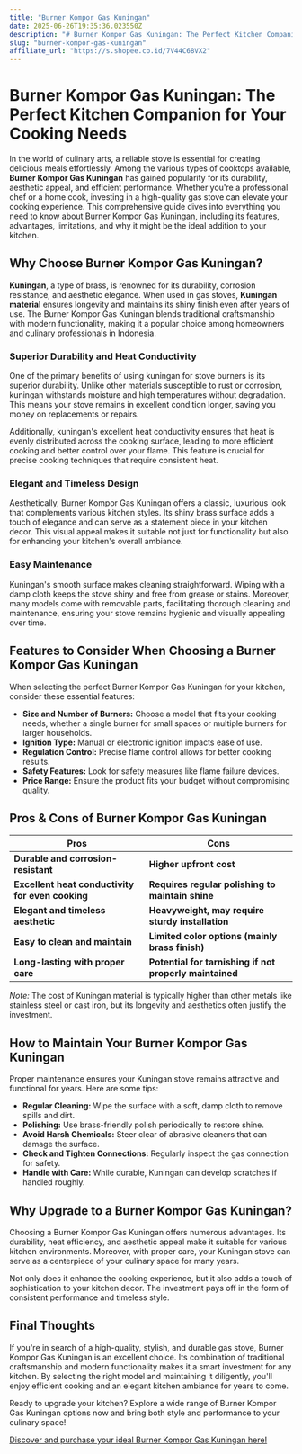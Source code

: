 ```yaml
---
title: "Burner Kompor Gas Kuningan"
date: 2025-06-26T19:35:36.023550Z
description: "# Burner Kompor Gas Kuningan: The Perfect Kitchen Companion for Your Cooking Needs..."
slug: "burner-kompor-gas-kuningan"
affiliate_url: "https://s.shopee.co.id/7V44C68VX2"
---
```

# Burner Kompor Gas Kuningan: The Perfect Kitchen Companion for Your Cooking Needs

In the world of culinary arts, a reliable stove is essential for creating delicious meals effortlessly. Among the various types of cooktops available, **Burner Kompor Gas Kuningan** has gained popularity for its durability, aesthetic appeal, and efficient performance. Whether you're a professional chef or a home cook, investing in a high-quality gas stove can elevate your cooking experience. This comprehensive guide dives into everything you need to know about Burner Kompor Gas Kuningan, including its features, advantages, limitations, and why it might be the ideal addition to your kitchen.

## Why Choose Burner Kompor Gas Kuningan?

**Kuningan**, a type of brass, is renowned for its durability, corrosion resistance, and aesthetic elegance. When used in gas stoves, **Kuningan material** ensures longevity and maintains its shiny finish even after years of use. The Burner Kompor Gas Kuningan blends traditional craftsmanship with modern functionality, making it a popular choice among homeowners and culinary professionals in Indonesia.

### Superior Durability and Heat Conductivity

One of the primary benefits of using kuningan for stove burners is its superior durability. Unlike other materials susceptible to rust or corrosion, kuningan withstands moisture and high temperatures without degradation. This means your stove remains in excellent condition longer, saving you money on replacements or repairs.

Additionally, kuningan's excellent heat conductivity ensures that heat is evenly distributed across the cooking surface, leading to more efficient cooking and better control over your flame. This feature is crucial for precise cooking techniques that require consistent heat.

### Elegant and Timeless Design

Aesthetically, Burner Kompor Gas Kuningan offers a classic, luxurious look that complements various kitchen styles. Its shiny brass surface adds a touch of elegance and can serve as a statement piece in your kitchen decor. This visual appeal makes it suitable not just for functionality but also for enhancing your kitchen's overall ambiance.

### Easy Maintenance

Kuningan's smooth surface makes cleaning straightforward. Wiping with a damp cloth keeps the stove shiny and free from grease or stains. Moreover, many models come with removable parts, facilitating thorough cleaning and maintenance, ensuring your stove remains hygienic and visually appealing over time.

## Features to Consider When Choosing a Burner Kompor Gas Kuningan

When selecting the perfect Burner Kompor Gas Kuningan for your kitchen, consider these essential features:

- **Size and Number of Burners:** Choose a model that fits your cooking needs, whether a single burner for small spaces or multiple burners for larger households.
- **Ignition Type:** Manual or electronic ignition impacts ease of use.
- **Regulation Control:** Precise flame control allows for better cooking results.
- **Safety Features:** Look for safety measures like flame failure devices.
- **Price Range:** Ensure the product fits your budget without compromising quality.

## Pros & Cons of Burner Kompor Gas Kuningan

| Pros                                              | Cons                                                   |
|----------------------------------------------------|--------------------------------------------------------|
| **Durable and corrosion-resistant**               | **Higher upfront cost**                                |
| **Excellent heat conductivity for even cooking**  | **Requires regular polishing to maintain shine**    |
| **Elegant and timeless aesthetic**                 | **Heavyweight, may require sturdy installation**    |
| **Easy to clean and maintain**                     | **Limited color options (mainly brass finish)**     |
| **Long-lasting with proper care**                  | **Potential for tarnishing if not properly maintained** |

*Note:* The cost of Kuningan material is typically higher than other metals like stainless steel or cast iron, but its longevity and aesthetics often justify the investment.

## How to Maintain Your Burner Kompor Gas Kuningan

Proper maintenance ensures your Kuningan stove remains attractive and functional for years. Here are some tips:

- **Regular Cleaning:** Wipe the surface with a soft, damp cloth to remove spills and dirt.
- **Polishing:** Use brass-friendly polish periodically to restore shine.
- **Avoid Harsh Chemicals:** Steer clear of abrasive cleaners that can damage the surface.
- **Check and Tighten Connections:** Regularly inspect the gas connection for safety.
- **Handle with Care:** While durable, Kuningan can develop scratches if handled roughly.

## Why Upgrade to a Burner Kompor Gas Kuningan?

Choosing a Burner Kompor Gas Kuningan offers numerous advantages. Its durability, heat efficiency, and aesthetic appeal make it suitable for various kitchen environments. Moreover, with proper care, your Kuningan stove can serve as a centerpiece of your culinary space for many years.

Not only does it enhance the cooking experience, but it also adds a touch of sophistication to your kitchen decor. The investment pays off in the form of consistent performance and timeless style.

## Final Thoughts

If you're in search of a high-quality, stylish, and durable gas stove, Burner Kompor Gas Kuningan is an excellent choice. Its combination of traditional craftsmanship and modern functionality makes it a smart investment for any kitchen. By selecting the right model and maintaining it diligently, you'll enjoy efficient cooking and an elegant kitchen ambiance for years to come.

Ready to upgrade your kitchen? Explore a wide range of Burner Kompor Gas Kuningan options now and bring both style and performance to your culinary space!

[Discover and purchase your ideal Burner Kompor Gas Kuningan here!](https://s.shopee.co.id/7V44C68VX2)